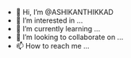 - 👋 Hi, I’m @ASHIKANTHIKKAD
- 👀 I’m interested in ...
- 🌱 I’m currently learning ...
- 💞️ I’m looking to collaborate on ...
- 📫 How to reach me ...

<!---
ASHIKANTHIKKAD/ASHIKANTHIKKAD is a ✨ special ✨ repository because its `README.md` (this file) appears on your GitHub profile.
You can click the Preview link to take a look at your changes.
--->
